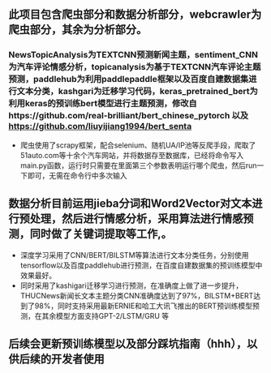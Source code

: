 ## 此项目包含爬虫部分和数据分析部分，webcrawler为爬虫部分，其余为分析部分。
### NewsTopicAnalysis为TEXTCNN预测新闻主题，sentiment_CNN为汽车评论情感分析，topicanalysis为基于TEXTCNN汽车评论主题预测，paddlehub为利用paddlepaddle框架以及百度自建数据集进行文本分类，kashgari为迁移学习代码，keras_pretrained_bert为利用keras的预训练bert模型进行主题预测，修改自https://github.com/real-brilliant/bert_chinese_pytorch 以及 https://github.com/liuyijiang1994/bert_senta
+ 爬虫使用了scrapy框架，配合selenium、随机UA/IP池等反爬手段，爬取了51auto.com等十余个汽车网站，并将数据存至数据库，已经将命令写入main.py函数，运行时只需要在里面第三个参数表明运行哪个爬虫，然后run一下即可，无需在命令行中多次输入
##  数据分析目前运用jieba分词和Word2Vector对文本进行预处理，然后进行情感分析，采用算法进行情感预测，同时做了关键词提取等工作,。
+ 深度学习采用了CNN/BERT/BILSTM等算法进行文本分类任务，分别使用tensorflow以及百度paddlehub进行预测，在百度自建数据集的预训练模型中效果最好。
+ 同时采用了kashigari迁移学习进行预测，在准确度上做了进一步提升，THUCNews新闻长文本主题分类CNN准确度达到了97%，BILSTM+BERT达到了98%，同时支持采用最新ERNIE和哈工大讯飞推出的BERT预训练模型预测，在其余模型方面支持GPT-2/LSTM/GRU 等
## 后续会更新预训练模型以及部分踩坑指南（hhh），以供后续的开发者使用
